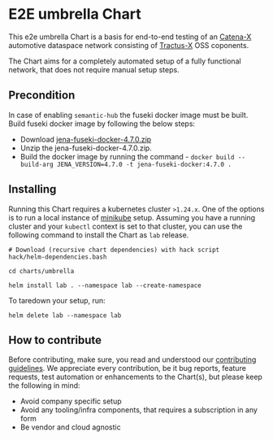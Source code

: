 # E2E umbrella Chart

This e2e umbrella Chart is a basis for end-to-end testing of an [Catena-X](https://catena-x.net/en/) automotive dataspace network
consisting of [Tractus-X](https://projects.eclipse.org/projects/automotive.tractusx) OSS coponents.

The Chart aims for a completely automated setup of a fully functional network, that does not require manual setup steps.

## Precondition
In case of enabling `semantic-hub` the fuseki docker image must be built.
Build fuseki docker image by following the below steps:
- Download [jena-fuseki-docker-4.7.0.zip](https://repo1.maven.org/maven2/org/apache/jena/jena-fuseki-docker/4.7.0/jena-fuseki-docker-4.7.0.zip)
- Unzip the jena-fuseki-docker-4.7.0.zip.
- Build the docker image by running the command - `docker build --build-arg JENA_VERSION=4.7.0 -t jena-fuseki-docker:4.7.0 .`

## Installing

Running this Chart requires a kubernetes cluster `>1.24.x`. One of the options is to run a local instance of [minikube](https://minikube.sigs.k8s.io/docs/start/) setup.
Assuming you have a running cluster and your `kubectl` context is set to that cluster, you can use the following command to install
the Chart as `lab` release.

```shell
# Download (recursive chart dependencies) with hack script
hack/helm-dependencies.bash

cd charts/umbrella

helm install lab . --namespace lab --create-namespace
```

To taredown your setup, run:

```shell
helm delete lab --namespace lab
```

## How to contribute

Before contributing, make sure, you read and understood our [contributing guidelines](./CONTRIBUTING.md).
We appreciate every contribution, be it bug reports, feature requests, test automation or enhancements to the Chart(s),
but please keep the following in mind:

- Avoid company specific setup
- Avoid any tooling/infra components, that requires a subscription in any form
- Be vendor and cloud agnostic
